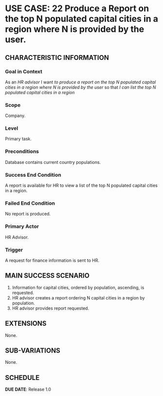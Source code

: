 # USE CASE: 22 Produce a Report on the top N populated capital cities in a region where N is provided by the user.

## CHARACTERISTIC INFORMATION

### Goal in Context

As an *HR advisor* I want *to produce a report on the top N populated capital cities in a region where N is provided by the user* so that *I can list the top N populated capital cities in a region*

### Scope

Company.

### Level

Primary task.

### Preconditions

Database contains current country populations.

### Success End Condition

A report is available for HR to view a list of the top N populated capital cities in a region.

### Failed End Condition

No report is produced.

### Primary Actor

HR Advisor.

### Trigger

A request for finance information is sent to HR.

## MAIN SUCCESS SCENARIO

1. Information for capital cities, ordered by population, ascending, is requested.
2. HR advisor creates a report ordering N capital cities in a region by population.
3. HR advisor provides report requested.

## EXTENSIONS

None.

## SUB-VARIATIONS

None.

## SCHEDULE

**DUE DATE**: Release 1.0